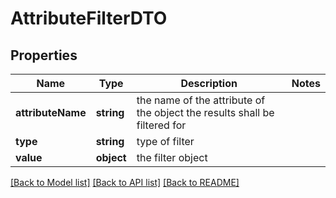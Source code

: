 # AttributeFilterDTO

## Properties
Name | Type | Description | Notes
------------ | ------------- | ------------- | -------------
**attributeName** | **string** | the name of the attribute of the object the results shall be filtered for | 
**type** | **string** | type of filter | 
**value** | **object** | the filter object | 

[[Back to Model list]](../README.md#documentation-for-models) [[Back to API list]](../README.md#documentation-for-api-endpoints) [[Back to README]](../README.md)


